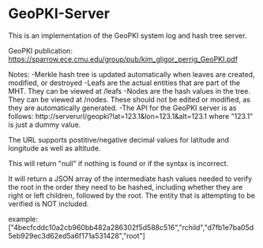 GeoPKI-Server
=============

This is an implementation of the GeoPKI system log and hash tree server.

GeoPKI publication: https://sparrow.ece.cmu.edu/group/pub/kim_gligor_perrig_GeoPKI.pdf


Notes:
-Merkle hash tree is updated automatically when leaves are created, modified, or destroyed
-Leafs are the actual entities that are part of the MHT. They can be viewed at /leafs
-Nodes are the hash values in the tree. They can be viewed at /nodes. These should not be edited or modified, as they are automatically generated.
-The API for the GeoPKI server is as follows:
http://serverurl/geopki?lat=123.1&lon=123.1&alt=123.1
where "123.1" is just a dummy value.

The URL supports postitive/negative decimal values for latitude and longitude as well as altitude.

This will return "null" if nothing is found or if the syntax is incorrect.

It will return a JSON array of the intermediate hash values needed to verify the root in the order they need to be hashed, including whether they are right or left children, followed by the root. The entity that is attempting to be verified is NOT included.

example:
["4becfcddc10a2cb960bb482a286302f5d588c516","rchild","d7fb1e7ba05d5eb929ec3d62ed5a6f171a531428","root"]